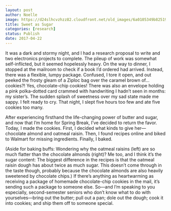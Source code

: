 ```yaml
---
layout: post
author: Noelle
image: https://d24slhcvzhzz82.cloudfront.net/old_images/6a0105349b8251970b01b7c8e8a1da970b-800wi.jpg
title: Sweet as Sugar
categories: [research]
status: Publish
date: 2017-04-22
---
```


It was a dark and stormy night, and I had a research proposal to write and two electronics projects to complete. The pileup of work was somewhat self-inflicted, but it seemed hopelessly heavy. On the way to dinner, I stopped at the mailroom to check if a book I’d ordered had arrived. Instead, there was a flexible, lumpy package. Confused, I tore it open, and out peeked the frosty gleam of a Ziploc bag over the caramel brown of… cookies?! Yes, chocolate-chip cookies! There was also an envelope holding a pink polka-dotted card crammed with handwriting I hadn’t seen in months: my sister’s. The sudden splash of sweetness over my sad state made me sappy. I felt ready to cry. That night, I slept five hours too few and ate five cookies too many.

After experiencing firsthand the life-changing power of butter and sugar, and now that I’m home for Spring Break, I’ve decided to return the favor. Today, I made the cookies. First, I decided what kinds to give her—chocolate almond and oatmeal raisin. Then, I found recipes online and biked to Walmart for missing ingredients. Finally, I baked.

(Aside for baking buffs: Wondering why the oatmeal raisins (left) are so much flatter than the chocolate almonds (right)? Me too, and I think it’s the sugar content: The biggest difference in the recipes is that the oatmeal raisin dough has about twice as much sugar. This doesn’t come through in the taste though, probably because the chocolate almonds are also heavily sweetened by chocolate chips.)
If there’s anything as heartwarming as receiving a package of homemade chocolate-chip cookies in the mail, it’s sending such a package to someone else. So—and I’m speaking to you especially, second-semester seniors who don’t know what to do with yourselves—bring out the butter; pull out a pan; dole out the dough; cook it into cookies; and ship them off to someone special.

